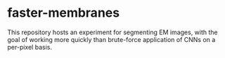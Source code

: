 # faster-membranes
This repository hosts an experiment for segmenting EM images, with the goal of working more quickly than brute-force application of CNNs on a per-pixel basis.
